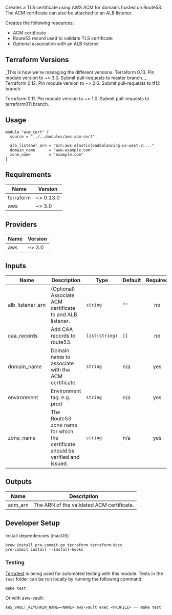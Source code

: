 Creates a TLS certificate using AWS ACM for domains hosted on Route53.
The ACM certificate can also be attached to an ALB listener.

Creates the following resources:

- ACM certificate
- Route53 record used to validate TLS certificate
- Optional association with an ALB listener

## Terraform Versions

_This is how we're managing the different versions.
Terraform 0.13. Pin module version to ~> 3.0. Submit pull-requests to master branch.
_
Terraform 0.12. Pin module version to ~> 2.0. Submit pull-requests to tf12 branch.

Terraform 0.11. Pin module version to ~> 1.0. Submit pull-requests to terraform011 branch.

## Usage

```hcl
module "acm_cert" {
  source = "../../modules/aws-acm-cert"

  alb_listener_arn = "arn:aws:elasticloadbalancing:us-west-2:..."
  domain_name      = "www.example.com"
  zone_name        = "example.com"
}
```

<!-- BEGINNING OF PRE-COMMIT-TERRAFORM DOCS HOOK -->
## Requirements

| Name | Version |
|------|---------|
| terraform | ~> 0.13.0 |
| aws | ~> 3.0 |

## Providers

| Name | Version |
|------|---------|
| aws | ~> 3.0 |

## Inputs

| Name | Description | Type | Default | Required |
|------|-------------|------|---------|:--------:|
| alb\_listener\_arn | (Optional) Associate ACM certificate to and ALB listener. | `string` | `""` | no |
| caa\_records | Add CAA records to route53. | `list(string)` | `[]` | no |
| domain\_name | Domain name to associate with the ACM certificate. | `string` | n/a | yes |
| environment | Environment tag. e.g. prod | `string` | n/a | yes |
| zone\_name | The Route53 zone name for which the certificate should be verified and issued. | `string` | n/a | yes |

## Outputs

| Name | Description |
|------|-------------|
| acm\_arn | The ARN of the validated ACM certificate. |

<!-- END OF PRE-COMMIT-TERRAFORM DOCS HOOK -->

## Developer Setup

Install dependencies (macOS)

```shell
brew install pre-commit go terraform terraform-docs
pre-commit install --install-hooks
```

### Testing

[Terratest](https://github.com/gruntwork-io/terratest) is being used for
automated testing with this module. Tests in the `test` folder can be run
locally by running the following command:

```shell
make test
```

Or with aws-vault:

```shell
AWS_VAULT_KEYCHAIN_NAME=<NAME> aws-vault exec <PROFILE> -- make test
```

